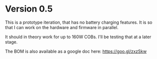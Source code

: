 # Version 0.5

This is a prototype iteration, that has no battery charging features. It is so that I can work on the hardware and firmware in parallel.

It should in theory work for up to 160W COBs. I'll be testing that at a later stage.

The BOM is also available as a google doc here: https://goo.gl/zxzSkw
